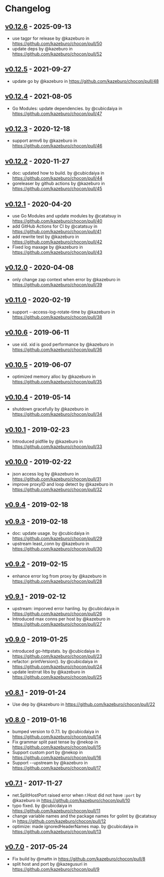 # Changelog

## [v0.12.6](https://github.com/kazeburo/chocon/compare/v0.12.5...v0.12.6) - 2025-09-13
- use tagpr for release by @kazeburo in https://github.com/kazeburo/chocon/pull/50
- update deps by @kazeburo in https://github.com/kazeburo/chocon/pull/52

## [v0.12.5](https://github.com/kazeburo/chocon/compare/v0.12.4...v0.12.5) - 2021-09-27
- update go by @kazeburo in https://github.com/kazeburo/chocon/pull/48

## [v0.12.4](https://github.com/kazeburo/chocon/compare/v0.12.3...v0.12.4) - 2021-08-05
- Go Modules: update dependencies. by @cubicdaiya in https://github.com/kazeburo/chocon/pull/47

## [v0.12.3](https://github.com/kazeburo/chocon/compare/v0.12.2...v0.12.3) - 2020-12-18
- support armv6 by @kazeburo in https://github.com/kazeburo/chocon/pull/46

## [v0.12.2](https://github.com/kazeburo/chocon/compare/v0.12.1...v0.12.2) - 2020-11-27
- doc: updated how to build. by @cubicdaiya in https://github.com/kazeburo/chocon/pull/44
- goreleaser by github actions by @kazeburo in https://github.com/kazeburo/chocon/pull/45

## [v0.12.1](https://github.com/kazeburo/chocon/compare/v0.12.0...v0.12.1) - 2020-04-20
- use Go Modules and update modules by @catatsuy in https://github.com/kazeburo/chocon/pull/40
- add GitHub Actions for CI by @catatsuy in https://github.com/kazeburo/chocon/pull/41
- add rewrite test by @kazeburo in https://github.com/kazeburo/chocon/pull/42
- Fixed log maxage by @kazeburo in https://github.com/kazeburo/chocon/pull/43

## [v0.12.0](https://github.com/kazeburo/chocon/compare/v0.11.0...v0.12.0) - 2020-04-08
- only change zap context when error by @kazeburo in https://github.com/kazeburo/chocon/pull/39

## [v0.11.0](https://github.com/kazeburo/chocon/compare/v0.10.6...v0.11.0) - 2020-02-19
- support --access-log-rotate-time by @kazeburo in https://github.com/kazeburo/chocon/pull/38

## [v0.10.6](https://github.com/kazeburo/chocon/compare/v0.10.5...v0.10.6) - 2019-06-11
- use xid. xid is good performance by @kazeburo in https://github.com/kazeburo/chocon/pull/36

## [v0.10.5](https://github.com/kazeburo/chocon/compare/v0.10.4...v0.10.5) - 2019-06-07
- optimized memory alloc by @kazeburo in https://github.com/kazeburo/chocon/pull/35

## [v0.10.4](https://github.com/kazeburo/chocon/compare/v0.10.1...v0.10.4) - 2019-05-14
- shutdown gracefully by @kazeburo in https://github.com/kazeburo/chocon/pull/34

## [v0.10.1](https://github.com/kazeburo/chocon/compare/v0.10.0...v0.10.1) - 2019-02-23
- Introduced pidfile by @kazeburo in https://github.com/kazeburo/chocon/pull/33

## [v0.10.0](https://github.com/kazeburo/chocon/compare/v0.9.4...v0.10.0) - 2019-02-22
- json access log by @kazeburo in https://github.com/kazeburo/chocon/pull/31
- improve proxyID and loop detect by @kazeburo in https://github.com/kazeburo/chocon/pull/32

## [v0.9.4](https://github.com/kazeburo/chocon/compare/v0.9.3...v0.9.4) - 2019-02-18

## [v0.9.3](https://github.com/kazeburo/chocon/compare/v0.9.2...v0.9.3) - 2019-02-18
- doc: update usage. by @cubicdaiya in https://github.com/kazeburo/chocon/pull/29
- upstream least_conn by @kazeburo in https://github.com/kazeburo/chocon/pull/30

## [v0.9.2](https://github.com/kazeburo/chocon/compare/v0.9.1...v0.9.2) - 2019-02-15
- enhance error log from proxy by @kazeburo in https://github.com/kazeburo/chocon/pull/28

## [v0.9.1](https://github.com/kazeburo/chocon/compare/v0.9.0...v0.9.1) - 2019-02-12
- upstream: imporved error hanling. by @cubicdaiya in https://github.com/kazeburo/chocon/pull/26
- Introduced max conns per host by @kazeburo in https://github.com/kazeburo/chocon/pull/27

## [v0.9.0](https://github.com/kazeburo/chocon/compare/v0.8.1...v0.9.0) - 2019-01-25
- introduced go-httpstats. by @cubicdaiya in https://github.com/kazeburo/chocon/pull/23
- refactor: printVersion(). by @cubicdaiya in https://github.com/kazeburo/chocon/pull/24
- update lestrrat libs by @kazeburo in https://github.com/kazeburo/chocon/pull/25

## [v0.8.1](https://github.com/kazeburo/chocon/compare/v0.8.0...v0.8.1) - 2019-01-24
- Use dep by @kazeburo in https://github.com/kazeburo/chocon/pull/22

## [v0.8.0](https://github.com/kazeburo/chocon/compare/v0.7.1...v0.8.0) - 2019-01-16
- bumped version to 0.7.1. by @cubicdaiya in https://github.com/kazeburo/chocon/pull/14
- Fix grammar split past tense by @nekop in https://github.com/kazeburo/chocon/pull/15
- Support custom port by @nekop in https://github.com/kazeburo/chocon/pull/16
- Support --upstream by @kazeburo in https://github.com/kazeburo/chocon/pull/17

## [v0.7.1](https://github.com/kazeburo/chocon/compare/v0.7.0...v0.7.1) - 2017-11-27
- net.SplitHostPort raised error when r.Host did not have `:port` by @kazeburo in https://github.com/kazeburo/chocon/pull/10
- typo fixed. by @cubicdaiya in https://github.com/kazeburo/chocon/pull/11
- change variable names and the package names for golint by @catatsuy in https://github.com/kazeburo/chocon/pull/12
- optimize: made ignoredHeaderNames map. by @cubicdaiya in https://github.com/kazeburo/chocon/pull/13

## [v0.7.0](https://github.com/kazeburo/chocon/compare/v0.6.0...v0.7.0) - 2017-05-24
- Fix build by @mattn in https://github.com/kazeburo/chocon/pull/8
- split host and port by @kazegusuri in https://github.com/kazeburo/chocon/pull/9
